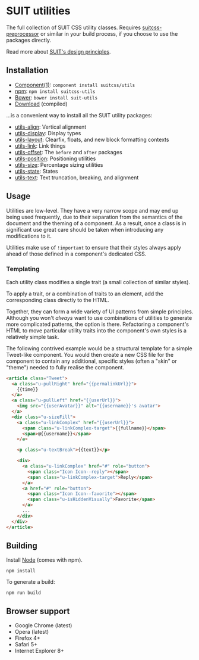 # SUIT utilities

The full collection of SUIT CSS utility classes. Requires
[suitcss-preprocessor](https://github.com/suitcss/preprocessor) or similar in
your build process, if you choose to use the packages directly.

Read more about [SUIT's design principles](https://github.com/suitcss/suit/).

## Installation

* [Component(1)](http://component.io/): `component install suitcss/utils`
* [npm](http://npmjs.org/): `npm install suitcss-utils`
* [Bower](http://bower.io/): `bower install suit-utils`
* [Download](https://github.com/suitcss/utils/releases) (compiled)

…is a convenient way to install all the SUIT utility packages:

* [utils-align](https://github.com/suitcss/utils-align/): Vertical alignment
* [utils-display](https://github.com/suitcss/utils-display/): Display types
* [utils-layout](https://github.com/suitcss/utils-layout/): Clearfix, floats, and new block formatting contexts
* [utils-link](https://github.com/suitcss/utils-link/): Link things
* [utils-offset](https://github.com/suitcss/utils-offset/): The `before` and `after` packages
* [utils-position](https://github.com/suitcss/utils-position/): Positioning utilities
* [utils-size](https://github.com/suitcss/utils-size/): Percentage sizing utilities
* [utils-state](https://github.com/suitcss/utils-state/): States
* [utils-text](https://github.com/suitcss/utils-text/): Text truncation, breaking, and alignment

## Usage

Utilities are low-level. They have a very narrow scope and may end up being
used frequently, due to their separation from the semantics of the document and
the theming of a component. As a result, once a class is in significant use
great care should be taken when introducing any modifications to it.

Utilities make use of `!important` to ensure that their styles always apply
ahead of those defined in a component's dedicated CSS.

### Templating

Each utility class modifies a single trait (a small collection of similar
styles).

To apply a trait, or a combination of traits to an element, add the
corresponding class directly to the HTML.

Together, they can form a wide variety of UI patterns from simple principles.
Although you won't _always_ want to use combinations of utilities to generate
more complicated patterns, the option is there. Refactoring a component's HTML
to move particular utility traits into the component's own styles is a
relatively simple task.

The following contrived example would be a structural template for a simple
Tweet-like component. You would then create a new CSS file for the component to
contain any additional, specific styles (often a "skin" or "theme") needed to
fully realise the component.

```html
<article class="Tweet">
  <a class="u-pullRight" href="{{permalinkUrl}}">
    {{time}}
  </a>
  <a class="u-pullLeft" href="{{userUrl}}">
    <img src="{{userAvatar}}" alt="{{username}}'s avatar">
  </a>
  <div class="u-sizeFill">
    <a class="u-linkComplex" href="{{userUrl}}">
      <span class="u-linkComplex-target">{{fullname}}</span>
      <span>@{{username}}</span>
    </a>

    <p class="u-textBreak">{{text}}</p>

    <div>
      <a class="u-linkComplex" href="#" role="button">
        <span class="Icon Icon--reply"></span>
        <span class="u-linkComplex-target">Reply</span>
      </a>
      <a href="#" role="button">
        <span class="Icon Icon--favorite"></span>
        <span class="u-isHiddenVisually">Favorite</span>
      </a>
      ...
    </div>
  </div>
</article>
```

## Building

Install [Node](http://nodejs.org) (comes with npm).

```
npm install
```

To generate a build:

```
npm run build
```

## Browser support

* Google Chrome (latest)
* Opera (latest)
* Firefox 4+
* Safari 5+
* Internet Explorer 8+
